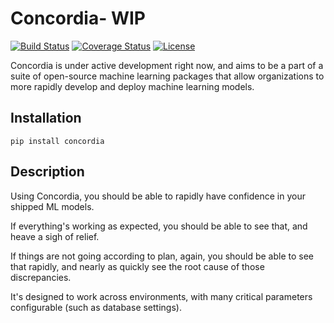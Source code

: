 # Concordia- WIP

[![Build Status](https://travis-ci.org/ClimbsRocks/Concordia.svg?branch=master)](https://travis-ci.org/ClimbsRocks/Concordia)
[![Coverage Status](https://coveralls.io/repos/github/ClimbsRocks/Concordia/badge.svg?branch=master&cacheBuster=1)](https://coveralls.io/github/ClimbsRocks/Concordia?branch=master)
[![License](https://img.shields.io/github/license/mashape/apistatus.svg)]((https://img.shields.io/github/license/mashape/apistatus.svg))

Concordia is under active development right now, and aims to be a part of a suite of open-source machine learning packages that allow organizations to more rapidly develop and deploy machine learning models.

## Installation

`pip install concordia`

## Description

Using Concordia, you should be able to rapidly have confidence in your shipped ML models.

If everything's working as expected, you should be able to see that, and heave a sigh of relief.

If things are not going according to plan, again, you should be able to see that rapidly, and nearly as quickly see the root cause of those discrepancies.

It's designed to work across environments, with many critical parameters configurable (such as database settings).

